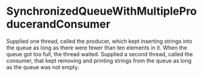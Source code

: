 # SynchronizedQueueWithMultipleProducerandConsumer
Supplied one thread, called the producer, which kept inserting strings into the queue as long as there were fewer than ten elements in it. When the queue got too full, the thread waited. Supplied a second thread, called the consumer, that kept removing and printing strings from the queue as long as the queue was not empty.
